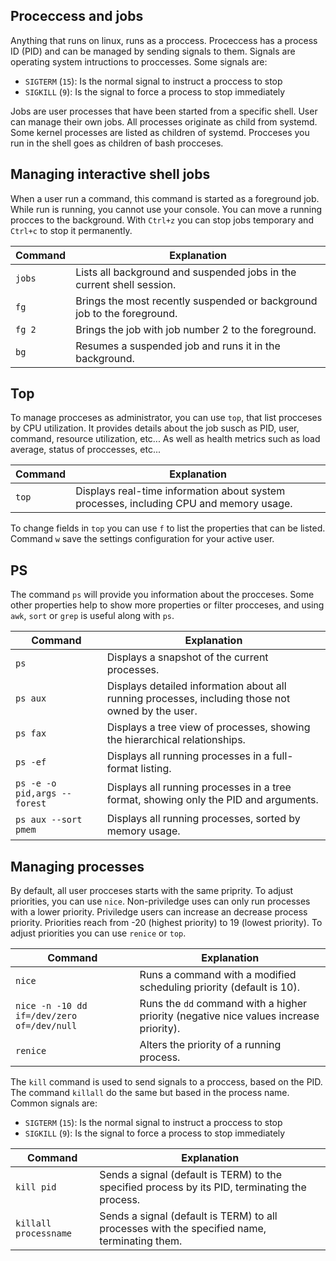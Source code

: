 ## Proceccess and jobs

Anything that runs on linux, runs as a proccess. Proceccess has a process ID (PID) and can be managed by sending signals to them. Signals are operating system intructions to proccesses. Some signals are:

 * `SIGTERM` (`15`): Is the normal signal to instruct a proccess to stop
 * `SIGKILL` (`9`): Is the signal to force a process to stop immediately

Jobs are user processes that have been started from a specific shell. User can manage their own jobs. All processes originate as child from systemd. Some kernel processes are listed as children of systemd. Procceses you run in the shell goes as children of bash procceses.

## Managing interactive shell jobs

When a user run a command, this command is started as a foreground job. While run is running, you cannot use your console. You can move a running procces to the background. With `Ctrl+z` you can stop jobs temporary and `Ctrl+c` to stop it permanently.

| Command      | Explanation                                                                                        |
|--------------|----------------------------------------------------------------------------------------------------|
| `jobs`       | Lists all background and suspended jobs in the current shell session.                              |
| `fg`         | Brings the most recently suspended or background job to the foreground.                            |
| `fg 2`       | Brings the job with job number 2 to the foreground.                                                |
| `bg`         | Resumes a suspended job and runs it in the background.                                             |

## Top

To manage procceses as administrator, you can use `top`, that list procceses by CPU utilization. It provides details about the job susch as PID, user, command, resource utilization, etc... As well as health metrics such as load average, status of proccesses, etc...

| Command  | Explanation                                                                                        |
|----------|----------------------------------------------------------------------------------------------------|
| `top`    | Displays real-time information about system processes, including CPU and memory usage.             |

To change fields in `top` you can use `f` to list the properties that can be listed. Command `w` save the settings configuration for your active user.

## PS

The command `ps` will provide you information about the procceses. Some other properties help to show more properties or filter procceses, and using `awk`, `sort` or `grep` is useful along with `ps`.

| Command                      | Explanation                                                                                           |
|------------------------------|-------------------------------------------------------------------------------------------------------|
| `ps`                         | Displays a snapshot of the current processes.                                                         |
| `ps aux`                     | Displays detailed information about all running processes, including those not owned by the user.     |
| `ps fax`                     | Displays a tree view of processes, showing the hierarchical relationships.                            |
| `ps -ef`                     | Displays all running processes in a full-format listing.                                              |
| `ps -e -o pid,args --forest` | Displays all running processes in a tree format, showing only the PID and arguments.                  |
| `ps aux --sort pmem`         | Displays all running processes, sorted by memory usage.                                               |

## Managing processes

By default, all user procceses starts with the same priprity. To adjust priorities, you can use `nice`. Non-priviledge uses can only run processes with a lower priority. Priviledge users can increase an decrease process priority. Priorities reach from -20 (highest priority) to 19 (lowest priority). To adjust priorities you can use `renice` or `top`.

| Command                                  | Explanation                                                                                       |
|------------------------------------------|---------------------------------------------------------------------------------------------------|
| `nice`                                   | Runs a command with a modified scheduling priority (default is 10).                               |
| `nice -n -10 dd if=/dev/zero of=/dev/null` | Runs the `dd` command with a higher priority (negative nice values increase priority).            |
| `renice`                                 | Alters the priority of a running process.                                                         |

The `kill` command is used to send signals to a proccess, based on the PID. The command `killall` do the same but based in the process name. Common signals are:
 * `SIGTERM` (`15`): Is the normal signal to instruct a proccess to stop
 * `SIGKILL` (`9`): Is the signal to force a process to stop immediately

| Command                     | Explanation                                                                                       |
|-----------------------------|---------------------------------------------------------------------------------------------------|
| `kill pid`                  | Sends a signal (default is TERM) to the specified process by its PID, terminating the process.    |
| `killall processname`       | Sends a signal (default is TERM) to all processes with the specified name, terminating them.      |
